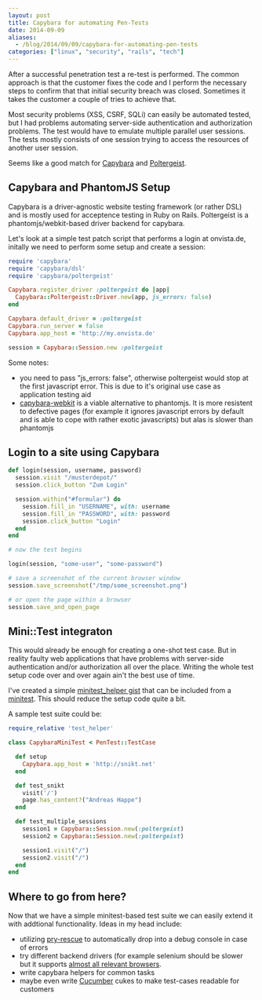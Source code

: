 ```yaml
---
layout: post
title: Capybara for automating Pen-Tests
date: 2014-09-09
aliases:
  - /blog/2014/09/09/capybara-for-automating-pen-tests
categories: ["linux", "security", "rails", "tech"]
---
```


After a successful penetration test a re-test is performed. The common approach is
that the customer fixes the code and I perform the necessary steps to confirm that
that initial security breach was closed. Sometimes it takes the customer a couple
of tries to achieve that.

Most security problems (XSS, CSRF, SQLi) can easily be automated tested, but I had
problems automating server-side authentication and authorization problems. The
test would have to emulate multiple parallel user sessions. The tests mostly consists
of one session trying to access the resources of another user session.

Seems like a good match for [Capybara](https://github.com/jnicklas/capybara) and
[Poltergeist](https://github.com/teampoltergeist/poltergeist).

<!-- more -->

## Capybara and PhantomJS Setup

Capybara is a driver-agnostic website testing framework (or rather DSL) and is
mostly used for acceptence testing in Ruby on Rails. Poltergeist is a phantomjs/webkit-based
driver backend for capybara.

Let's look at a simple test patch script that performs a login at onvista.de, initally we
need to perform some setup and create a session:

~~~ ruby
require 'capybara'
require 'capybara/dsl'
require 'capybara/poltergeist'

Capybara.register_driver :poltergeist do |app|
  Capybara::Poltergeist::Driver.new(app, js_errors: false)
end

Capybara.default_driver = :poltergeist
Capybara.run_server = false
Capybara.app_host = 'http://my.onvista.de'

session = Capybara::Session.new :poltergeist
~~~

Some notes:

* you need to pass "js_errors: false", otherwise poltergeist would stop at the first
  javascript error. This is due to it's original use case as application testing aid
* [capybara-webkit](https://github.com/thoughtbot/capybara-webkit) is a viable alternative
  to phantomjs. It is more resistent to defective pages (for example it ignores javascript
  errors by default and is able to cope with rather exotic javascripts) but alas is slower
  than phantomjs

## Login to a site using Capybara

~~~ ruby
def login(session, username, password)
  session.visit "/musterdepot/"
  session.click_button "Zum Login"

  session.within("#formular") do
    session.fill_in "USERNAME", with: username
    session.fill_in "PASSWORD", with: password
    session.click_button "Login"
  end
end

# now the test begins

login(session, "some-user", "some-password")

# save a screenshot of the current browser window
session.save_screenshot("/tmp/some_screenshot.png")

# or open the page within a browser
session.save_and_open_page
~~~

## Mini::Test integraton

This would already be enough for creating a one-shot test case. But in reality
faulty web applications that have problems with server-side authentication and/or
authorization all over the place. Writing the whole test setup code over and over
again ain't the best use of time.

I've created a simple [minitest_helper gist](https://gist.github.com/andreashappe/d95d400c5e8c9a3cf02b)
that can be included from a [minitest](https://github.com/seattlerb/minitest). This
should reduce the setup code quite a bit.

A sample test suite could be:

~~~ ruby
require_relative 'test_helper'

class CapybaraMiniTest < PenTest::TestCase

  def setup
    Capybara.app_host = 'http://snikt.net'
  end

  def test_snikt
    visit('/')
    page.has_content?("Andreas Happe")
  end

  def test_multiple_sessions
    session1 = Capybara::Session.new(:poltergeist)
    session2 = Capybara::Session.new(:poltergeist)

    session1.visit("/")
    session2.visit("/")
  end
end
~~~

## Where to go from here?

Now that we have a simple minitest-based test suite we can easily extend it with
addtional functionality. Ideas in my head include:

* utilizing [pry-rescue](https://github.com/ConradIrwin/pry-rescue) to automatically
  drop into a debug console in case of errors
* try different backend drivers (for example selenium should be slower but it supports
  [almost all relevant browsers](http://docs.seleniumhq.org/about/platforms.jsp).
* write capybara helpers for common tasks
* maybe even write [Cucumber](http://cukes.info/) cukes to make test-cases readable
  for customers
